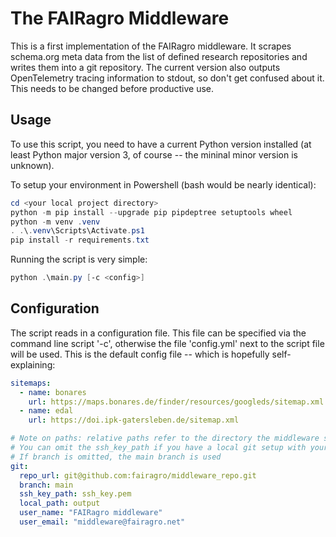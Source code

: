 # The FAIRagro Middleware #

This is a first implementation of the FAIRagro middleware. It scrapes schema.org meta data from the list of defined research repositories and writes them into a git repository. The current version also outputs OpenTelemetry tracing information to stdout, so don't get confused about it. This needs to be changed before productive use.

## Usage ##

To use this script, you need to have a current Python version installed (at least Python major version 3, of course -- the mininal minor version is unknown).

To setup your environment in Powershell (bash would be nearly identical):

```powershell
cd <your local project directory>
python -m pip install --upgrade pip pipdeptree setuptools wheel
python -m venv .venv
. .\.venv\Scripts\Activate.ps1
pip install -r requirements.txt
```

Running the script is very simple:

```powershell
python .\main.py [-c <config>]
```

## Configuration ##

The script reads in a configuration file. This file can be specified via the command line script '-c', otherwise the file 'config.yml' next to the script file will be used. This is the default config file -- which is hopefully self-explaining:

```yaml
sitemaps:
  - name: bonares
    url: https://maps.bonares.de/finder/resources/googleds/sitemap.xml
  - name: edal
    url: https://doi.ipk-gatersleben.de/sitemap.xml

# Note on paths: relative paths refer to the directory the middleware script resides in.
# You can omit the ssh_key_path if you have a local git setup with your personal key.
# If branch is omitted, the main branch is used
git:
  repo_url: git@github.com:fairagro/middleware_repo.git
  branch: main
  ssh_key_path: ssh_key.pem
  local_path: output
  user_name: "FAIRagro middleware"
  user_email: "middleware@fairagro.net"
```
